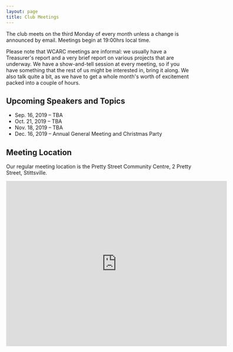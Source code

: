 ```yaml
---
layout: page
title: Club Meetings
---
```


The club meets on the third Monday of every month unless a change is
announced by email. Meetings begin at 19:00hrs local time.

Please note that WCARC meetings are informal: we usually have a
Treasurer's report and a very brief report on various projects that are
underway. We have a show-and-tell session at every meeting, so if you have
something that the rest of us might be interested in, bring it along. We also
talk quite a bit, as we have to get a whole month's worth of excitement packed
into a couple of hours.

## Upcoming Speakers and Topics

* Sep. 16, 2019 – TBA
* Oct. 21, 2019 – TBA
* Nov. 18, 2019 – TBA
* Dec. 16, 2019 – Annual General Meeting and Christmas Party

## Meeting Location

Our regular meeting location is the Pretty Street Community Centre,
2 Pretty Street, Stittsville.

<iframe src="https://www.google.com/maps/embed?pb=!1m18!1m12!1m3!1d2808.4737857246305!2d-75.92099774882787!3d45.25843265506816!2m3!1f0!2f0!3f0!3m2!1i1024!2i768!4f13.1!3m3!1m2!1s0x40551f2469b77e29%3A0xa48c9ae33d30490f!2sPretty+Street+Community+Centre!5e0!3m2!1sen!2sca!4v1566386677746!5m2!1sen!2sca" width="600" height="450" frameborder="0" style="border:0" allowfullscreen></iframe>
